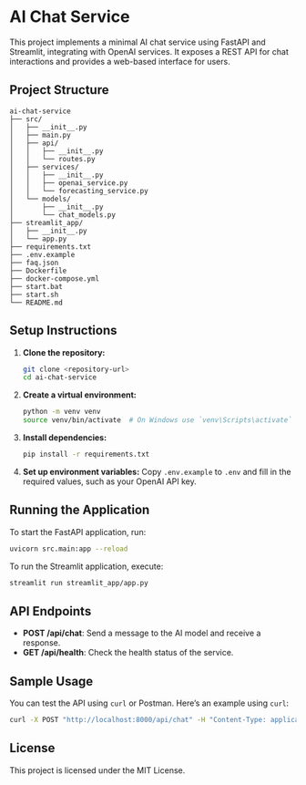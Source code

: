 # AI Chat Service

This project implements a minimal AI chat service using FastAPI and Streamlit, integrating with OpenAI services. It exposes a REST API for chat interactions and provides a web-based interface for users.

## Project Structure

```
ai-chat-service
├── src/
│   ├── __init__.py
│   ├── main.py
│   ├── api/
│   │   ├── __init__.py
│   │   └── routes.py
│   ├── services/
│   │   ├── __init__.py
│   │   ├── openai_service.py
│   │   └── forecasting_service.py
│   └── models/
│       ├── __init__.py
│       └── chat_models.py
├── streamlit_app/
│   ├── __init__.py
│   └── app.py
├── requirements.txt
├── .env.example
├── faq.json
├── Dockerfile
├── docker-compose.yml
├── start.bat
├── start.sh
└── README.md
```

## Setup Instructions

1. **Clone the repository:**
   ```bash
   git clone <repository-url>
   cd ai-chat-service
   ```

2. **Create a virtual environment:**
   ```bash
   python -m venv venv
   source venv/bin/activate  # On Windows use `venv\Scripts\activate`
   ```

3. **Install dependencies:**
   ```bash
   pip install -r requirements.txt
   ```

4. **Set up environment variables:**
   Copy `.env.example` to `.env` and fill in the required values, such as your OpenAI API key.

## Running the Application

To start the FastAPI application, run:

```bash
uvicorn src.main:app --reload
```

To run the Streamlit application, execute:

```bash
streamlit run streamlit_app/app.py
```

## API Endpoints

- **POST /api/chat**: Send a message to the AI model and receive a response.
- **GET /api/health**: Check the health status of the service.

## Sample Usage

You can test the API using `curl` or Postman. Here’s an example using `curl`:

```bash
curl -X POST "http://localhost:8000/api/chat" -H "Content-Type: application/json" -d '{"message": "Hello, AI!"}'
```

## License

This project is licensed under the MIT License.